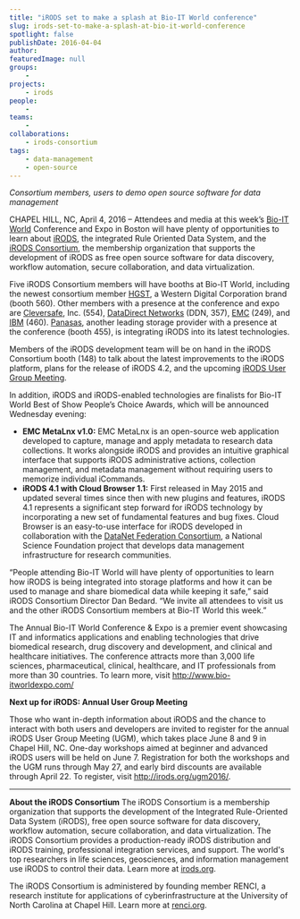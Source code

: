 ```yaml
---
title: "iRODS set to make a splash at Bio-IT World conference"
slug: irods-set-to-make-a-splash-at-bio-it-world-conference
spotlight: false
publishDate: 2016-04-04
author: 
featuredImage: null
groups:
    - 
projects:
    - irods
people:
    - 
teams: 
    - 
collaborations:
    - irods-consortium
tags:
    - data-management
    - open-source
---
```

<i>Consortium members, users to demo open source software for data management</i>

CHAPEL HILL, NC, April 4, 2016 – Attendees and media at this week’s <a href="http://www.bio-itworldexpo.com/" target="_blank" rel="noopener">Bio-IT World</a> Conference and Expo in Boston will have plenty of opportunities to learn about <a href="http://irods.org/" target="_blank" rel="noopener">iRODS</a>, the integrated Rule Oriented Data System, and the<a href="http://irods.org/consortium/" target="_blank" rel="noopener"> iRODS Consortium</a>, the membership organization that supports the development of iRODS as free open source software for data discovery, workflow automation, secure collaboration, and data virtualization.

<!--more-->

Five iRODS Consortium members will have booths at Bio-IT World, including the newest consortium member <a href="http://www.hgst.com/" target="_blank" rel="noopener">HGST</a>, a Western Digital Corporation brand (booth 560). Other members with a presence at the conference and expo are <a href="https://www.cleversafe.com/" target="_blank" rel="noopener">Cleversafe</a>, Inc. (554), <a href="http://www.ddn.com/" target="_blank" rel="noopener">DataDirect Networks</a> (DDN, 357), <a href="http://www.emc.com/en-us/index.htm" target="_blank" rel="noopener">EMC</a> (249), and <a href="http://www.ibm.com/us-en/" target="_blank" rel="noopener">IBM</a> (460). <a href="http://www.panasas.com/" target="_blank" rel="noopener">Panasas</a>, another leading storage provider with a presence at the conference (booth 455), is integrating iRODS into its latest technologies.

Members of the iRODS development team will be on hand in the iRODS Consortium booth (148) to talk about the latest improvements to the iRODS platform, plans for the release of iRODS 4.2, and the upcoming <a href="http://irods.org/ugm2016/" target="_blank" rel="noopener"><span class="s2">iRODS User Group Meeting</span></a>.

In addition, iRODS and iRODS-enabled technologies are finalists for Bio-IT World Best of Show People’s Choice Awards, which will be announced Wednesday evening:
<ul class="ul1">
 	<li class="li1"><b></b><span class="s1"><b>EMC MetaLnx v1.0:</b> EMC MetaLnx is an open-source web application developed to capture, manage and apply metadata to research data collections. It works alongside iRODS and provides an intuitive graphical interface that supports iRODS administrative actions, collection management, and metadata management without requiring users to memorize individual iCommands.</span></li>
 	<li class="li1"><b></b><span class="s1"><b>iRODS 4.1 with Cloud Browser 1.1:</b> First released in May 2015 and updated several times since then with new plugins and features, iRODS 4.1 represents a significant step forward for iRODS technology by incorporating a new set of fundamental features and bug fixes. Cloud Browser is an easy-to-use interface for iRODS developed in collaboration with the <a href="http://datafed.org/" target="_blank" rel="noopener">DataNet Federation Consortium</a>, a National Science Foundation project that develops data management infrastructure for research communities.</span></li>
</ul>
<p class="p1"><span class="s1">“People attending Bio-IT World will have plenty of opportunities to learn how iRODS is being integrated into storage platforms and how it can be used to manage and share biomedical data while keeping it safe,” said iRODS Consortium Director Dan Bedard. “We invite all attendees to visit us and the other iRODS Consortium members at Bio-IT World this week.”</span></p>
<p class="p1"><span class="s1">The Annual Bio-IT World Conference &amp; Expo is a premier event showcasing IT and informatics applications and enabling technologies that drive biomedical research, drug discovery and development, and clinical and healthcare initiatives. The conference attracts more than 3,000 life sciences, pharmaceutical, clinical, healthcare, and IT professionals from more than 30 countries. To learn more, visit <a href="http://www.bio-itworldexpo.com/" target="_blank" rel="noopener"><span class="s2">http://www.bio-itworldexpo.com/</span></a></span></p>
<p class="p1"><span class="s1"><b>Next up for iRODS: Annual User Group Meeting</b></span></p>
<p class="p1"><span class="s1">Those who want in-depth information about iRODS and the chance to interact with both users and developers are invited to register for the annual iRODS User Group Meeting (UGM), which takes place June 8 and 9 in Chapel Hill, NC. One-day workshops aimed at beginner and advanced iRODS users will be held on June 7. Registration for both the workshops and the UGM runs through May 27, and early bird discounts are available through April 22. To register, visit <a href="http://irods.org/ugm2016/" target="_blank" rel="noopener"><span class="s2">http://irods.org/ugm2016/</span></a>.</span></p>


<hr />

<b>About the iRODS Consortium</b>
The iRODS Consortium is a membership organization that supports the development of the Integrated Rule-Oriented Data System (iRODS), free open source software for data discovery, workflow automation, secure collaboration, and data virtualization. The iRODS Consortium provides a production-ready iRODS distribution and iRODS training, professional integration services, and support. The world's top researchers in life sciences, geosciences, and information management use iRODS to control their data. Learn more at <a href="http://irods.org/" target="_blank" rel="noopener"><span class="s2">irods.org</span></a>.

The iRODS Consortium is administered by founding member RENCI, a research institute for applications of cyberinfrastructure at the University of North Carolina at Chapel Hill. Learn more at <a href="https://www.renci.org/" target="_blank" rel="noopener"><span class="s2">renci.org</span></a>.

